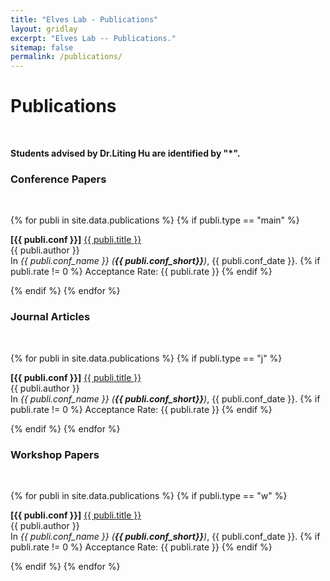 ```yaml
---
title: "Elves Lab - Publications"
layout: gridlay
excerpt: "Elves Lab -- Publications."
sitemap: false
permalink: /publications/
---
```



# Publications

<p> &nbsp; </p>

<b>Students advised by Dr.Liting Hu are identified by \"*\".</b> 

<h3>Conference Papers</h3>
<p> &nbsp; </p>
{% for publi in site.data.publications %}
  {% if publi.type == "main" %}
  <p>
  <b>[{{ publi.conf }}]</b> <a href="{{ publi.link }}">{{ publi.title }}</a><br />
  {{ publi.author }}<br />
  In <em>{{ publi.conf_name }} (<b>{{ publi.conf_short}}</b>)</em>, {{ publi.conf_date }}.
  {% if publi.rate != 0 %}
  Acceptance Rate: {{ publi.rate }}
  {% endif %}
  </p>
  {% endif %}
{% endfor %}

<h3>Journal Articles</h3>
<p> &nbsp; </p>
{% for publi in site.data.publications %}
  {% if publi.type == "j" %}
  <p>
  <b>[{{ publi.conf }}]</b> <a href="{{ publi.link }}">{{ publi.title }}</a><br />
  {{ publi.author }}<br />
  In <em>{{ publi.conf_name }} (<b>{{ publi.conf_short}}</b>)</em>, {{ publi.conf_date }}.
  {% if publi.rate != 0 %}
  Acceptance Rate: {{ publi.rate }}
  {% endif %}
  </p>
  {% endif %}
{% endfor %}

<h3>Workshop Papers</h3>
<p> &nbsp; </p>
{% for publi in site.data.publications %}
  {% if publi.type == "w" %}
  <p>
  <b>[{{ publi.conf }}]</b> <a href="{{ publi.link }}">{{ publi.title }}</a><br />
  {{ publi.author }}<br />
  In <em>{{ publi.conf_name }} (<b>{{ publi.conf_short}}</b>)</em>, {{ publi.conf_date }}.
  {% if publi.rate != 0 %}
  Acceptance Rate: {{ publi.rate }}
  {% endif %}
  </p>
  {% endif %}
{% endfor %}
